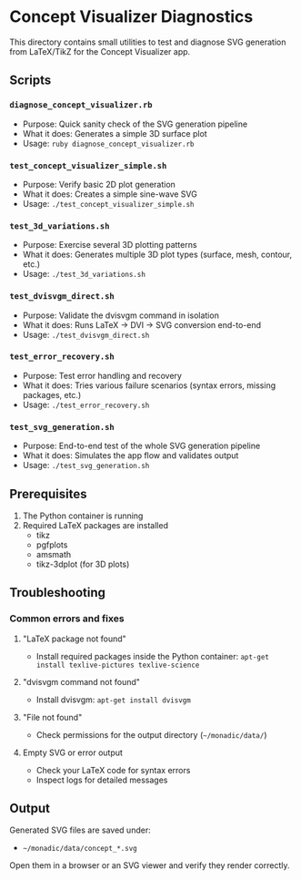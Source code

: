 # Concept Visualizer Diagnostics

This directory contains small utilities to test and diagnose SVG generation from LaTeX/TikZ for the Concept Visualizer app.

## Scripts

### `diagnose_concept_visualizer.rb`
- Purpose: Quick sanity check of the SVG generation pipeline
- What it does: Generates a simple 3D surface plot
- Usage: `ruby diagnose_concept_visualizer.rb`

### `test_concept_visualizer_simple.sh`
- Purpose: Verify basic 2D plot generation
- What it does: Creates a simple sine-wave SVG
- Usage: `./test_concept_visualizer_simple.sh`

### `test_3d_variations.sh`
- Purpose: Exercise several 3D plotting patterns
- What it does: Generates multiple 3D plot types (surface, mesh, contour, etc.)
- Usage: `./test_3d_variations.sh`

### `test_dvisvgm_direct.sh`
- Purpose: Validate the dvisvgm command in isolation
- What it does: Runs LaTeX → DVI → SVG conversion end-to-end
- Usage: `./test_dvisvgm_direct.sh`

### `test_error_recovery.sh`
- Purpose: Test error handling and recovery
- What it does: Tries various failure scenarios (syntax errors, missing packages, etc.)
- Usage: `./test_error_recovery.sh`

### `test_svg_generation.sh`
- Purpose: End-to-end test of the whole SVG generation pipeline
- What it does: Simulates the app flow and validates output
- Usage: `./test_svg_generation.sh`

## Prerequisites

1. The Python container is running
2. Required LaTeX packages are installed
   - tikz
   - pgfplots
   - amsmath
   - tikz-3dplot (for 3D plots)

## Troubleshooting

### Common errors and fixes

1. "LaTeX package not found"
   - Install required packages inside the Python container: `apt-get install texlive-pictures texlive-science`

2. "dvisvgm command not found"
   - Install dvisvgm: `apt-get install dvisvgm`

3. "File not found"
   - Check permissions for the output directory (`~/monadic/data/`)

4. Empty SVG or error output
   - Check your LaTeX code for syntax errors
   - Inspect logs for detailed messages

## Output

Generated SVG files are saved under:
- `~/monadic/data/concept_*.svg`

Open them in a browser or an SVG viewer and verify they render correctly.
